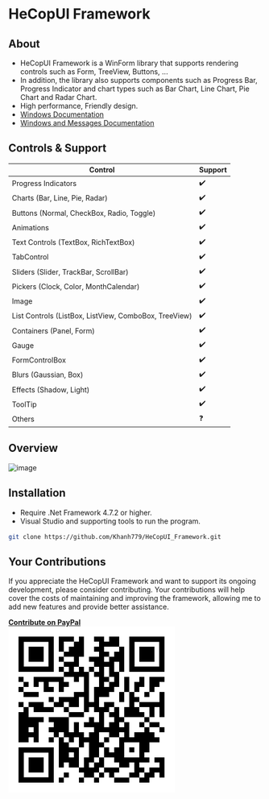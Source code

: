 # HeCopUI Framework
## About
- HeCopUI Framework is a WinForm library that supports rendering controls such as Form, TreeView, Buttons, ... 
- In addition, the library also supports components such as Progress Bar, Progress Indicator and chart types such as Bar Chart, Line Chart, Pie Chart and Radar Chart.
- High performance, Friendly design.
- [Windows Documentation](https://learn.microsoft.com/en-us/windows/win32/winmsg/window-class-styles)
- [Windows and Messages Documentation](https://learn.microsoft.com/en-us/windows/win32/winmsg/windowing)
## Controls & Support
| Control                                 | Support |
|-----------------------------------------|---------|
| Progress Indicators                     | ✔️      |
| Charts (Bar, Line, Pie, Radar)         | ✔️      |
| Buttons (Normal, CheckBox, Radio, Toggle) | ✔️   |
| Animations                              | ✔️      |
| Text Controls (TextBox, RichTextBox)   | ✔️      |
| TabControl                              | ✔️      |
| Sliders (Slider, TrackBar, ScrollBar)  | ✔️      |
| Pickers (Clock, Color, MonthCalendar)   | ✔️      |
| Image                                   | ✔️      |
| List Controls (ListBox, ListView, ComboBox, TreeView) | ✔️ |
| Containers (Panel, Form)                | ✔️      |
| Gauge                                   | ✔️      |
| FormControlBox                          | ✔️      |
| Blurs (Gaussian, Box)                   | ✔️      |
| Effects (Shadow, Light)                 | ✔️      |
| ToolTip                                 | ✔️      |
| Others                                  | ❓      |

## Overview
![image](https://github.com/Khanh779/HeCopUI_Framework/blob/master/Screenshot/Record1.gif)

## Installation
- Require .Net Framework 4.7.2 or higher.
- Visual Studio and supporting tools to run the program.
```bash
git clone https://github.com/Khanh779/HeCopUI_Framework.git
```

## Your Contributions
If you appreciate the HeCopUI Framework and want to support its ongoing development, please consider contributing. Your contributions will help cover the costs of maintaining and improving the framework, allowing me to add new features and provide better assistance.

**[Contribute on PayPal](https://www.paypal.me/Khanhtran283)**  
![image](https://github.com/Khanh779/HeCopUI_Framework/blob/master/Screenshot/PP_QR.png)



